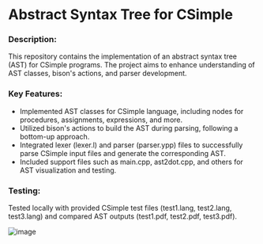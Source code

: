 # Abstract Syntax Tree for CSimple

### Description:
This repository contains the implementation of an abstract syntax tree (AST) for CSimple programs. The project aims to enhance understanding of AST classes, bison's actions, and parser development.

### Key Features:
- Implemented AST classes for CSimple language, including nodes for procedures, assignments, expressions, and more. 
- Utilized bison's actions to build the AST during parsing, following a bottom-up approach. 
- Integrated lexer (lexer.l) and parser (parser.ypp) files to successfully parse CSimple input files and generate the corresponding AST.
- Included support files such as main.cpp, ast2dot.cpp, and others for AST visualization and testing.

### Testing:
Tested locally with provided CSimple test files (test1.lang, test2.lang, test3.lang) and compared AST outputs (test1.pdf, test2.pdf, test3.pdf).



![image](https://github.com/yuji-sakaguchi/ast/assets/92128100/034ba742-a1a4-41e5-b05e-f5d86473db88)
